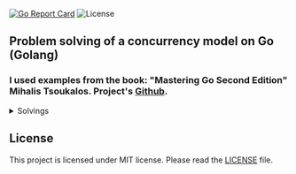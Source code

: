 [![Go Report Card](https://goreportcard.com/badge/github.com/dreddsa5dies/goConcurency)](https://goreportcard.com/report/github.com/dreddsa5dies/goConcurency) ![License](https://img.shields.io/badge/License-MIT-blue.svg)  

##  Problem solving of a concurrency model on Go (Golang) 
### I used examples from the book: "Mastering Go Second Edition" Mihalis Tsoukalos. Project's [Github](https://github.com/PacktPublishing/Mastering-Go-Second-Edition).
<details>
  <summary>Solvings</summary>

- [Pipeline](projects/pipelineReadFile/)
- [Buffer](projects/bufferWC/)
- [Common memory](projects/commemWC/)
- [Control goroutine](projects/conGo/)

</details>

## License
This project is licensed under MIT license. Please read the [LICENSE](https://github.com/dreddsa5dies/goConcurrency/tree/master/LICENSE.md) file.  